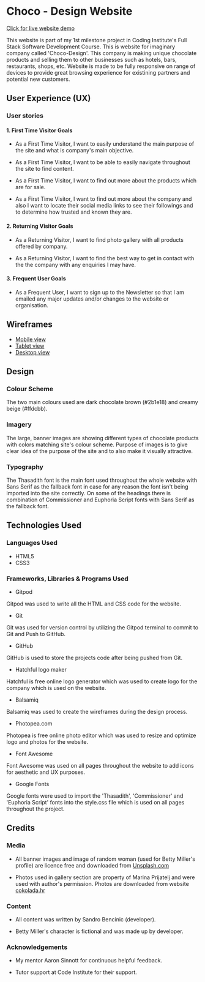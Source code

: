 # Choco - Design Website

[Click for live website demo](https://bencheee.github.io/choco-design/)

This website is part of my 1st milestone project in Coding Institute's Full Stack Software Development Course. This is website for imaginary company called 'Choco-Design'. This company is making unique chocolate products and selling them to other businesses such as hotels, bars, restaurants, shops, etc. Website is made to be fully responsive on range of devices to provide great browsing experience for existining partners and potential new customers.

## User Experience (UX)

### User stories

#### 1. First Time Visitor Goals

* As a First Time Visitor, I want to easily understand the main purpose of the site and what is company's main objective.

* As a First Time Visitor, I want to be able to easily navigate throughout the site to find content.

* As a First Time Visitor, I want to find out more about the products which are for sale.

* As a First Time Visitor, I want to find out more about the company and also I want to locate their social media links to see their followings and to determine how trusted and known they are.

#### 2. Returning Visitor Goals

* As a Returning Visitor, I want to find photo gallery with all products offered by company.

* As a Returning Visitor, I want to find the best way to get in contact with the the company with any enquiries I may have.

#### 3. Frequent User Goals

* As a Frequent User, I want to sign up to the Newsletter so that I am emailed any major updates and/or changes to the website or organisation.

## Wireframes

* [Mobile view](wireframes/wireframes-mobile.pdf)
* [Tablet view](wireframes/wireframes-tablet.pdf)
* [Desktop view](wireframes/wireframes-desktop.pdf)

## Design

### Colour Scheme

The two main colours used are dark chocolate brown (#2b1e18) and creamy beige (#ffdcbb).

### Imagery

The large, banner images are showing different types of chocolate products with colors matching site's colour scheme. Purpose of images is to give clear idea of the purpose of the site and to also make it visually attractive.

### Typography

The Thasadith font is the main font used throughout the whole website with Sans Serif as the fallback font in case for any reason the font isn't being imported into the site correctly. On some of the headings there is combination of Commissioner and Euphoria Script fonts with Sans Serif as the fallback font.

## Technologies Used

### Languages Used

* HTML5
* CSS3 

### Frameworks, Libraries & Programs Used

* Gitpod

Gitpod was used to write all the HTML and CSS code for the website.

* Git

Git was used for version control by utilizing the Gitpod terminal to commit to Git and Push to GitHub.

* GitHub

GitHub is used to store the projects code after being pushed from Git.

* Hatchful logo maker

Hatchful is free online logo generator which was used to create logo for the company which is used on the website.

* Balsamiq

Balsamiq was used to create the wireframes during the design process.

* Photopea.com

Photopea is free online photo editor which was used to resize and optimize logo and photos for the website.

* Font Awesome

Font Awesome was used on all pages throughout the website to add icons for aesthetic and UX purposes.

* Google Fonts

Google fonts were used to import the 'Thasadith', 'Commissioner' and 'Euphoria Script' fonts into the style.css file which is used on all pages throughout the project.

## Credits

### Media 

* All banner images and image of random woman (used for Betty Miller's profile) are licence free and downloaded from [Unsplash.com](https://unsplash.com/)

* Photos used in gallery section are property of Marina Prijatelj and were used with author's permission. Photos are downloaded from website [cokolada.hr](http://www.cokolada.hr/)

### Content

* All content was written by Sandro Bencinic (developer).

* Betty Miller's character is fictional and was made up by developer.

### Acknowledgements

* My mentor Aaron Sinnott for continuous helpful feedback.

* Tutor support at Code Institute for their support.